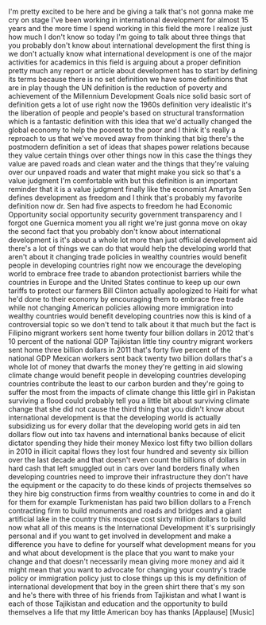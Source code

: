 
I&#39;m pretty excited to be here and be
giving a talk that&#39;s not gonna make me
cry on stage I&#39;ve been working in
international development for almost 15
years and the more time I spend working
in this field the more I realize just
how much I don&#39;t know so today I&#39;m going
to talk about three things that you
probably don&#39;t know about international
development the first thing is we don&#39;t
actually know what international
development is one of the major
activities for academics in this field
is arguing about a proper definition
pretty much any report or article about
development has to start by defining its
terms because there is no set definition
we have some definitions that are in
play though the UN definition is the
reduction of poverty and achievement of
the Millennium Development Goals nice
solid basic sort of definition gets a
lot of use right now the 1960s
definition very idealistic it&#39;s the
liberation of people and people&#39;s based
on structural transformation which is a
fantastic definition with this idea that
we&#39;d actually changed the global economy
to help the poorest to the poor and I
think it&#39;s really a reproach to us that
we&#39;ve moved away from thinking that big
there&#39;s the postmodern definition a set
of ideas that shapes power relations
because they value certain things over
other things now in this case the things
they value are paved roads and clean
water and the things that they&#39;re
valuing over our unpaved roads and water
that might make you sick so that&#39;s a
value judgment I&#39;m comfortable with but
this definition is an important reminder
that it is a value judgment
finally like the economist Amartya Sen
defines development as freedom and I
think that&#39;s probably my favorite
definition now dr. Sen had five aspects
to freedom he had Economic Opportunity
social opportunity security government
transparency
and I forgot one Guernica moment you all
right we&#39;re just gonna move on okay the
second fact that you probably don&#39;t know
about international development is it&#39;s
about a whole lot more than just
official development aid there&#39;s a lot
of things we can do that would help the
developing world that aren&#39;t about it
changing trade policies in wealthy
countries would benefit people in
developing countries right now we
encourage the developing world to
embrace free trade to abandon
protectionist barriers while the
countries in Europe and the United
States continue to keep up our own
tariffs to protect our farmers Bill
Clinton actually apologized to Haiti for
what he&#39;d done to their economy by
encouraging them to embrace free trade
while not changing American policies
allowing more immigration into wealthy
countries would benefit developing
countries now this is kind of a
controversial topic so we don&#39;t tend to
talk about it that much but the fact is
Filipino migrant workers sent home
twenty four billion dollars in 2012
that&#39;s 10 percent of the national GDP
Tajikistan little tiny country migrant
workers sent home three billion dollars
in 2011 that&#39;s forty five percent of the
national GDP Mexican workers sent back
twenty two billion dollars that&#39;s a
whole lot of money that dwarfs the money
they&#39;re getting in aid slowing climate
change would benefit people in
developing countries developing
countries contribute the least to our
carbon burden and they&#39;re going to
suffer the most from the impacts of
climate change this little girl in
Pakistan surviving a flood could
probably tell you a little bit about
surviving climate change that she did
not cause the third thing that you
didn&#39;t know about international
development is that the developing world
is actually subsidizing us for every
dollar that the developing world gets in
aid ten dollars flow out into tax havens
and international banks because of
elicit dictator spending they hide their
money Mexico lost fifty two billion
dollars in 2010 in illicit capital flows
they lost four hundred and seventy six
billion over the last decade and that
doesn&#39;t even count the billions of
dollars in hard cash that left smuggled
out in cars over land borders finally
when developing countries need to
improve their infrastructure they don&#39;t
have the equipment or the capacity to do
these kinds of projects themselves so
they hire big construction firms from
wealthy countries to come in and do it
for them
for example Turkmenistan has paid two
billion dollars to a French contracting
firm to build monuments and roads and
bridges and a giant artificial lake in
the country this mosque cost sixty
million dollars to build now what all of
this means is the International
Development it&#39;s surprisingly personal
and if you want to get involved in
development and make a difference you
have to define for yourself what
development means for you
and what about development is the place
that you want to make your change and
that doesn&#39;t necessarily mean giving
more money and aid it might mean that
you want to advocate for changing your
country&#39;s trade policy or immigration
policy just to close things up this is
my definition of international
development that boy in the green shirt
there that&#39;s my son
and he&#39;s there with three of his friends
from Tajikistan and what I want is each
of those Tajikistan and education and
the opportunity to build themselves a
life that my little American boy has
thanks
[Applause]
[Music]
